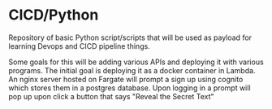 # CICD/Python
Repository of basic Python script/scripts that will be used as payload for learning Devops and CICD pipeline things.

Some goals for this will be adding various APIs and deploying it with various programs. The initial goal is deploying it as a docker container in Lambda. An nginx server hosted on Fargate will prompt a sign up using cognito which stores them in a postgres database. Upon logging in a prompt will pop up upon click a button that says "Reveal the Secret Text" 